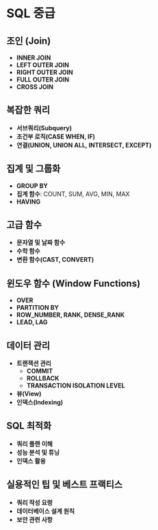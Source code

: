 # SQL 중급

## 조인 (Join)

- **INNER JOIN**
- **LEFT OUTER JOIN**
- **RIGHT OUTER JOIN**
- **FULL OUTER JOIN**
- **CROSS JOIN**

## 복잡한 쿼리

- **서브쿼리(Subquery)**
- **조건부 로직(CASE WHEN, IF)**
- **연결(UNION, UNION ALL, INTERSECT, EXCEPT)**

## 집계 및 그룹화

- **GROUP BY**
- **집계 함수**: COUNT, SUM, AVG, MIN, MAX
- **HAVING**

## 고급 함수

- **문자열 및 날짜 함수**
- **수학 함수**
- **변환 함수(CAST, CONVERT)**

## 윈도우 함수 (Window Functions)

- **OVER**
- **PARTITION BY**
- **ROW_NUMBER, RANK, DENSE_RANK**
- **LEAD, LAG**

## 데이터 관리

- **트랜잭션 관리**
  - **COMMIT**
  - **ROLLBACK**
  - **TRANSACTION ISOLATION LEVEL**
- **뷰(View)**
- **인덱스(Indexing)**

## SQL 최적화

- **쿼리 플랜 이해**
- **성능 분석 및 튜닝**
- **인덱스 활용**

## 실용적인 팁 및 베스트 프랙티스

- **쿼리 작성 요령**
- **데이터베이스 설계 원칙**
- **보안 관련 사항**
